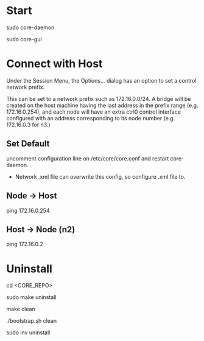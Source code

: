 # Start

sudo core-daemon

sudo core-gui

# Connect with Host

Under the Session Menu, the Options… dialog has an option to set a control network prefix.

This can be set to a network prefix such as 172.16.0.0/24. A bridge will be created on the host machine having the last address in the prefix range (e.g. 172.16.0.254), and each node will have an extra ctrl0 control interface configured with an address corresponding to its node number (e.g. 172.16.0.3 for n3.)

## Set Default

uncomment configuration line on /etc/core/core.conf and restart core-daemon. 
* Network .xml file can overwrite this config, so configure .xml file to. 

## Node -> Host

ping 172.16.0.254

## Host -> Node (n2)

ping 172.16.0.2

# Uninstall

cd <CORE_REPO>

sudo make uninstall

make clean

./bootstrap.sh clean

sudo inv uninstall

